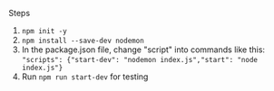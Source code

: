 Steps
1. `npm init -y`
2. `npm install --save-dev nodemon`
3. In the package.json file, change "script" into commands like this:
`"scripts": {"start-dev": "nodemon index.js","start": "node index.js"}`
4. Run `npm run start-dev` for testing